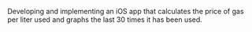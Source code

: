 Developing and implementing an iOS app that calculates the price of gas per liter used and graphs the last 30 times it has been used.
